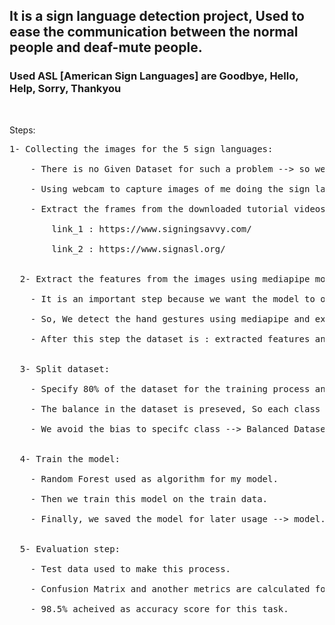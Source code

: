 <h2> It is a sign language detection project, Used to ease the communication between the normal people and deaf-mute people.<br>
<h3> Used ASL [American Sign Languages] are Goodbye, Hello, Help, Sorry, Thankyou </h3> <br>

Steps: <br>
  <pre>1- Collecting the images for the 5 sign languages:<br>
    - There is no Given Dataset for such a problem --> so we have to create own dataset.<br>
    - Using webcam to capture images of me doing the sign langauges.<br>
    - Extract the frames from the downloaded tutorial videos to increase the size of data and apply the variaty in the collceted images.<br>
        link_1 : https://www.signingsavvy.com/<br>
        link_2 : https://www.signasl.org/<br>
  
  2- Extract the features from the images using mediapipe module:<br>
    - It is an important step because we want the model to only focus on a specific place in the image not the whole image.<br>
    - So, We detect the hand gestures using mediapipe and extract the landmarks from both hands then we can use them as a features to train our model.<br>
    - After this step the dataset is : extracted features and labels --> data.pickle file.<br>

  3- Split dataset:<br>
    - Specify 80% of the dataset for the training process and the rest considered as a test data for the final evaluation step.<br>
    - The balance in the dataset is preseved, So each class of the five has the same number of data.<br>
    - We avoid the bias to specifc class --> Balanced Dataset.<br>

  4- Train the model:<br>
    - Random Forest used as algorithm for my model.<br>
    - Then we train this model on the train data.<br>
    - Finally, we saved the model for later usage --> model.pickle.<br>

  5- Evaluation step:<br>
    - Test data used to make this process.<br>
    - Confusion Matrix and another metrics are calculated for this step.<br>
    - 98.5% acheived as accuracy score for this task.<br>

  
